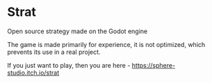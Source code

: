 # Strat
Open source strategy made on the Godot engine

The game is made primarily for experience, it is not optimized, which prevents its use in a real project.

If you just want to play, then you are here - https://sphere-studio.itch.io/strat
